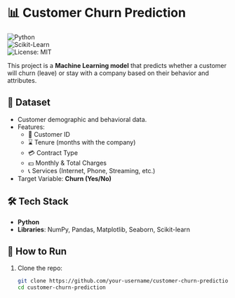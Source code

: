 # 📊 Customer Churn Prediction  

![Python](https://img.shields.io/badge/Python-3.8%2B-blue)  
![Scikit-Learn](https://img.shields.io/badge/Scikit--Learn-ML-orange)  
![License: MIT](https://img.shields.io/badge/License-MIT-green.svg)  

This project is a **Machine Learning model** that predicts whether a customer will churn (leave) or stay with a company based on their behavior and attributes.  

## 📌 Dataset  
- Customer demographic and behavioral data.  
- Features:  
  - 👤 Customer ID  
  - ⌛ Tenure (months with the company)  
  - 💳 Contract Type  
  - 💵 Monthly & Total Charges  
  - 📞 Services (Internet, Phone, Streaming, etc.)  
- Target Variable: **Churn (Yes/No)**  

## 🛠️ Tech Stack  
- **Python**  
- **Libraries**: NumPy, Pandas, Matplotlib, Seaborn, Scikit-learn  

## 🚀 How to Run  

1. Clone the repo:  
   ```bash
   git clone https://github.com/your-username/customer-churn-prediction.git
   cd customer-churn-prediction

